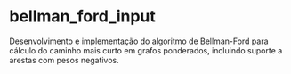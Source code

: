 # bellman_ford_input
Desenvolvimento e implementação do algoritmo de Bellman-Ford para cálculo do caminho mais curto em grafos ponderados, incluindo suporte a arestas com pesos negativos.
